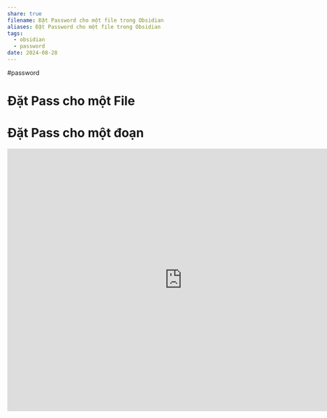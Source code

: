 ```yaml
---
share: true
filename: Đặt Password cho một file trong Obsidian
aliases: Đặt Password cho một file trong Obsidian
tags:
  - obsidian
  - password
date: 2024-08-28
---
```

#password
# Đặt Pass cho một File
# Đặt Pass cho một đoạn
<iframe width="800" height="600" src="https://www.youtube.com/embed/EJLnf-PFR4c?si=1biiYBQYmnHfWUoO" title="YouTube video player" frameborder="0" allow="accelerometer; autoplay; clipboard-write; encrypted-media; gyroscope; picture-in-picture; web-share" referrerpolicy="strict-origin-when-cross-origin" allowfullscreen></iframe>